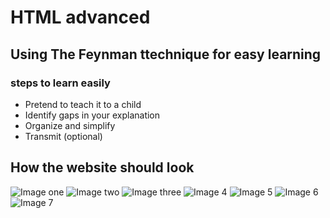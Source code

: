 # HTML advanced


## Using The Feynman ttechnique for easy learning
 ### steps to learn easily

*  Pretend to teach it to a child
* Identify gaps in your explanation
* Organize and simplify
* Transmit (optional)

## How the website should look
  

![Image one](https://user-images.githubusercontent.com/109439888/214020630-738bc53c-a165-4c25-9faf-bb230d5ae43a.png)
![Image two](https://user-images.githubusercontent.com/109439888/214020748-c42b259e-df6d-4537-920d-6ea90b9b4887.png)
![Image three](https://user-images.githubusercontent.com/109439888/214020786-c26f7c70-cd19-4489-9108-f851359f19c2.png)
![Image 4](https://user-images.githubusercontent.com/109439888/214020915-22e9ac36-75e4-4a69-beb9-1f98056c40fa.png)
![Image 5](https://user-images.githubusercontent.com/109439888/214020930-0b188007-14aa-412e-846b-10b26624e42f.png)
![Image 6](https://user-images.githubusercontent.com/109439888/214020957-a52fc19f-56a4-4230-822a-c76401d5e242.png)
![Image 7](https://user-images.githubusercontent.com/109439888/214020975-8fddb863-5b5f-4c8a-90db-5306b6256b03.png)

